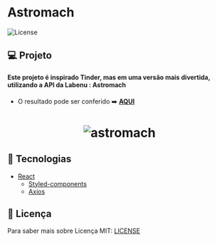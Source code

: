 # Astromach
  <img  src="https://img.shields.io/static/v1?label=license&message=MIT&color=5965E0&labelColor=121214" alt="License">


## 💻 Projeto

#### Este projeto é inspirado Tinder, mas em uma versão mais divertida, utilizando a API da Labenu : Astromach

- O resultado pode ser conferido :arrow_right: [**AQUI**](https://dull-sort.surge.sh/)
<h1 align="center">

![astromach](https://user-images.githubusercontent.com/60116988/147890790-06c21357-6d31-4880-8b8d-a29b72041db2.png)

</h1>


## 🧪 Tecnologias
 
- [React](https://reactjs.org)
  - [Styled-components](https://styled-components.com/)
  - [Axios](https://axios-http.com/)


## 📝 Licença

Para saber mais sobre Licença MIT: [LICENSE](LICENSE.md) 
